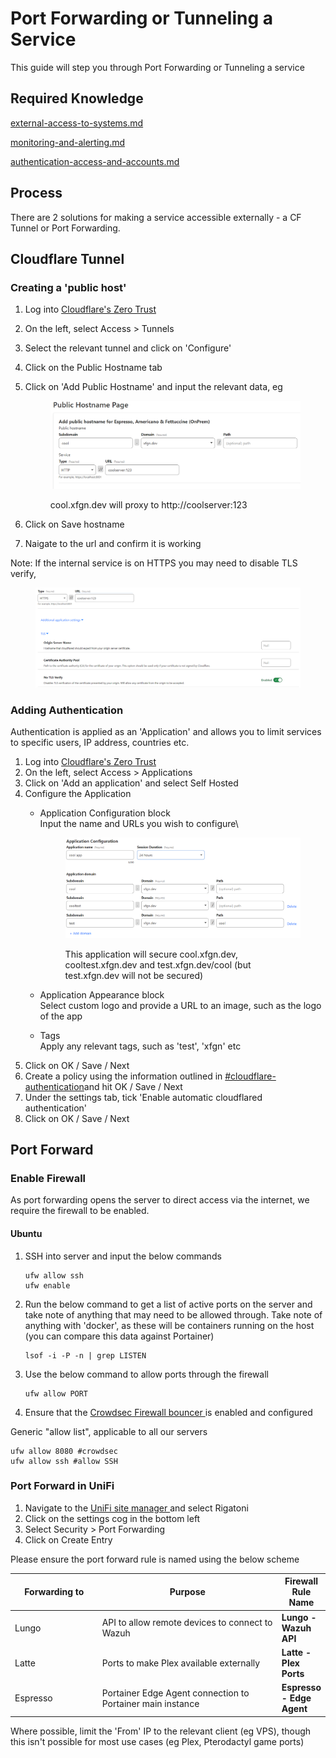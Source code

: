 # Port Forwarding or Tunneling a Service

This guide will step you through Port Forwarding or Tunneling a service

## Required Knowledge

[external-access-to-systems.md](../policies/external-access-to-systems.md "mention")

[monitoring-and-alerting.md](../policies/monitoring-and-alerting.md "mention")

[authentication-access-and-accounts.md](../policies/authentication-access-and-accounts.md "mention")

## Process

There are 2 solutions for making a service accessible externally - a CF Tunnel or Port Forwarding.

## Cloudflare Tunnel

### Creating a 'public host'

1. Log into [Cloudflare's Zero Trust](https://one.dash.cloudflare.com/7d52087ea953fbe2fa5d873636173e63/home?tab=24h)
2. On the left, select Access > Tunnels
3. Select the relevant tunnel and click on 'Configure'
4. Click on the Public Hostname tab
5.  Click on 'Add Public Hostname' and input the relevant data, eg

    <figure><img src="../.gitbook/assets/image (65).png" alt=""><figcaption><p>cool.xfgn.dev will proxy to http://coolserver:123</p></figcaption></figure>
6. Click on Save hostname
7. Naigate to the url and confirm it is working

Note: If the internal service is on HTTPS you may need to disable TLS verify,

<figure><img src="../.gitbook/assets/image (66).png" alt=""><figcaption></figcaption></figure>

### Adding Authentication

Authentication is applied as an 'Application' and allows you to limit services to specific users, IP address, countries etc.

1. Log into [Cloudflare's Zero Trust](https://one.dash.cloudflare.com/7d52087ea953fbe2fa5d873636173e63/home?tab=24h)
2. On the left, select Access > Applications
3. Click on 'Add an application' and select Self Hosted
4. Configure the Application&#x20;
   *   Application Configuration block\
       Input the name and URLs you wish to configure\


       <figure><img src="../.gitbook/assets/image (67).png" alt=""><figcaption><p>This application will secure cool.xfgn.dev, cooltest.xfgn.dev and test.xfgn.dev/cool (but test.xfgn.dev will not be secured)</p></figcaption></figure>
   * Application Appearance block\
     Select custom logo and provide a URL to an image, such as the logo of the app
   * Tags\
     Apply any relevant tags, such as 'test', 'xfgn' etc
5. Click on OK / Save / Next
6. Create a policy using the information outlined in [#cloudflare-authentication](../policies/authentication-access-and-accounts.md#cloudflare-authentication "mention")and hit OK / Save / Next
7. Under the settings tab, tick 'Enable automatic cloudflared authentication'
8. Click on OK / Save / Next

## Port Forward

### Enable Firewall

As port forwarding opens the server to direct access via the internet, we require the firewall to be enabled.

#### **Ubuntu**

1.  SSH into server and input the below commands

    ```
    ufw allow ssh
    ufw enable
    ```
2.  Run the below command to get a list of active ports on the server and take note of anything that may need to be allowed through. Take note of anything with 'docker', as these will be containers running on the host (you can compare this data against Portainer)

    ```
    lsof -i -P -n | grep LISTEN
    ```
3.  Use the below command to allow ports through the firewall

    ```
    ufw allow PORT
    ```
4. Ensure that the [Crowdsec Firewall bouncer ](crowdsec-modules.md)is enabled and configured

Generic "allow list", applicable to all our servers

```
ufw allow 8080 #crowdsec
ufw allow ssh #allow SSH
```

### Port Forward in UniFi

1. Navigate to the [UniFi site manager ](https://unifi.ubnt.com/)and select Rigatoni
2. Click on the settings cog in the bottom left
3. Select Security > Port Forwarding
4. Click on Create Entry

Please ensure the port forward rule is named using the below scheme

<table><thead><tr><th width="152">Forwarding to</th><th width="383">Purpose</th><th>Firewall Rule Name</th></tr></thead><tbody><tr><td>Lungo</td><td>API to allow remote devices to connect to Wazuh</td><td><strong>Lungo - Wazuh API</strong></td></tr><tr><td>Latte</td><td>Ports to make Plex available externally</td><td><strong>Latte - Plex Ports</strong></td></tr><tr><td>Espresso</td><td>Portainer Edge Agent connection to Portainer main instance</td><td><strong>Espresso - Edge Agent</strong></td></tr></tbody></table>

Where possible, limit the 'From' IP to the relevant client (eg VPS), though this isn't possible for most use cases (eg Plex, Pterodactyl game ports)

